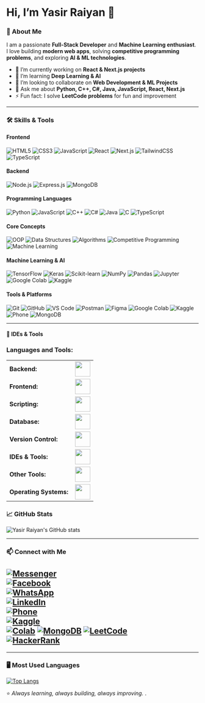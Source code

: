 # Hi, I’m Yasir Raiyan 👋

### 🌟 About Me
I am a passionate **Full-Stack Developer** and **Machine Learning enthusiast**. I love building **modern web apps**, solving **competitive programming problems**, and exploring **AI & ML technologies**.  

- 🔭 I’m currently working on **React & Next.js projects**  
- 🌱 I’m learning **Deep Learning & AI**  
- 👯 I’m looking to collaborate on **Web Development & ML Projects**  
- 💬 Ask me about **Python, C++, C#, Java, JavaScript, React, Next.js**  
- ⚡ Fun fact: I solve **LeetCode problems** for fun and improvement  

---

### 🛠️ Skills & Tools

#### Frontend
![HTML5](https://img.shields.io/badge/-HTML5-black?style=flat-square&logo=html5)
![CSS3](https://img.shields.io/badge/CSS3-black?style=flat-square&logo=css3&logoColor=1572B6)
![JavaScript](https://img.shields.io/badge/-JavaScript-black?style=flat-square&logo=javascript)
![React](https://img.shields.io/badge/-React-black?style=flat-square&logo=react)
![Next.js](https://img.shields.io/badge/-Next.js-black?style=flat-square&logo=nextdotjs)
![TailwindCSS](https://img.shields.io/badge/-TailwindCSS-black?style=flat-square&logo=tailwindcss)
![TypeScript](https://img.shields.io/badge/-TypeScript-black?style=flat-square&logo=typescript)

#### Backend
![Node.js](https://img.shields.io/badge/-Node.js-black?style=flat-square&logo=nodedotjs)
![Express.js](https://img.shields.io/badge/-Express.js-black?style=flat-square&logo=express)
![MongoDB](https://img.shields.io/badge/-MongoDB-black?style=flat-square&logo=mongodb)

#### Programming Languages
![Python](https://img.shields.io/badge/-Python-black?style=flat-square&logo=python)
![JavaScript](https://img.shields.io/badge/-JavaScript-black?style=flat-square&logo=javascript)
![C++](https://img.shields.io/badge/-C++-black?style=flat-square&logo=cplusplus)
![C#](https://img.shields.io/badge/-C%23-black?style=flat-square&logo=csharp)
![Java](https://img.shields.io/badge/-Java-black?style=flat-square&logo=java)
![C](https://img.shields.io/badge/-C-black?style=flat-square&logo=c)
![TypeScript](https://img.shields.io/badge/-TypeScript-black?style=flat-square&logo=typescript)

#### Core Concepts
![OOP](https://img.shields.io/badge/-OOP-black?style=flat-square&logo=oop)
![Data Structures](https://img.shields.io/badge/-Data_Structures-black?style=flat-square&logo=codeproject)
![Algorithms](https://img.shields.io/badge/-Algorithms-black?style=flat-square&logo=algolia)
![Competitive Programming](https://img.shields.io/badge/-Competitive_Programming-black?style=flat-square&logo=codeforces)
![Machine Learning](https://img.shields.io/badge/-Machine_Learning-black?style=flat-square&logo=deeplearning)

#### Machine Learning & AI
![TensorFlow](https://img.shields.io/badge/-TensorFlow-black?style=flat-square&logo=tensorflow)
![Keras](https://img.shields.io/badge/-Keras-black?style=flat-square&logo=keras)
![Scikit-learn](https://img.shields.io/badge/-Scikit--learn-black?style=flat-square&logo=scikitlearn)
![NumPy](https://img.shields.io/badge/-NumPy-black?style=flat-square&logo=numpy)
![Pandas](https://img.shields.io/badge/-Pandas-black?style=flat-square&logo=pandas)
![Jupyter](https://img.shields.io/badge/-Jupyter-black?style=flat-square&logo=jupyter)
![Google Colab](https://img.shields.io/badge/-Colab-black?style=flat-square&logo=googlecolab)
![Kaggle](https://img.shields.io/badge/-Kaggle-black?style=flat-square&logo=kaggle)
#### Tools & Platforms
![Git](https://img.shields.io/badge/-Git-black?style=flat-square&logo=git)
![GitHub](https://img.shields.io/badge/-GitHub-black?style=flat-square&logo=github)
![VS Code](https://img.shields.io/badge/-VS_Code-black?style=flat-square&logo=visualstudiocode)
![Postman](https://img.shields.io/badge/-Postman-black?style=flat-square&logo=postman)
![Figma](https://img.shields.io/badge/-Figma-black?style=flat-square&logo=figma)
![Google Colab](https://img.shields.io/badge/-Colab-black?style=flat-square&logo=googlecolab)
![Kaggle](https://img.shields.io/badge/-Kaggle-black?style=flat-square&logo=kaggle)
![Phone](https://img.shields.io/badge/-Phone-black?style=flat-square&logo=telephone)
![MongoDB](https://img.shields.io/badge/-MongoDB-black?style=flat-square&logo=mongodb)

---
#### 🧠 IDEs & Tools
<h3 align="left">Languages and Tools:</h3>
<table>
    <tr>
        <td style="font-weight: bold; padding-right: 10px; vertical-align: center; border: none;">Backend:</td>
        <td><img height="40" src="https://skillicons.dev/icons?i=nodejs,express,vite,postman"/></td>
    </tr>
    <tr>
        <td style="font-weight: bold; padding-right: 10px; vertical-align: center;">Frontend:</td>
        <td><img height="40" src="https://skillicons.dev/icons?i=html,css,js,react,next,ts,tailwind"/></td>
    </tr>
    <tr>
        <td style="font-weight: bold; padding-right: 10px; vertical-align: center;">Scripting:</td>
        <td><img height="40" src="https://skillicons.dev/icons?i=c,cpp,java,cs,python,js,ts"/></td>
    </tr>
    <tr>
        <td style="font-weight: bold; padding-right: 10px; vertical-align: center; border: none;">Database:</td>
        <td><img height="40" src="https://skillicons.dev/icons?i=mongodb"/></td>
    </tr>
    <tr>
        <td style="font-weight: bold; padding-right: 10px; vertical-align: center; border: none;">Version Control:</td>
        <td><img height="40" src="https://skillicons.dev/icons?i=git,github"/></td>
    </tr>
    <tr>
        <td style="font-weight: bold; padding-right: 10px; vertical-align: center; border: none;">IDEs & Tools:</td>
        <td>
            <img height="40" src="https://skillicons.dev/icons?i=vscode,visualstudio,intellij,codeblocks,netbeans,vite,postman,java,pycharm"/>
        </td>
    </tr>
    <tr>
        <td style="font-weight: bold; padding-right: 10px; vertical-align: center; border: none;">Other Tools:</td>
        <td><img height="40" src="https://skillicons.dev/icons?i=bash"/></td>
    </tr>
    <tr>
        <td style="font-weight: bold; padding-right: 10px; vertical-align: center; border: none;">Operating Systems:</td>
        <td><img height="40" src="https://skillicons.dev/icons?i=windows,ubuntu"/></td>
    </tr>
</table>






### 📈 GitHub Stats
![Yasir Raiyan's GitHub stats](https://github-readme-stats.vercel.app/api?username=Yasirraiyan&show_icons=true&theme=radical)

---

### 📫 Connect with Me

[![Messenger](https://img.shields.io/badge/-Messenger-blue?style=flat-square&logo=facebook-messenger&logoColor=white)](https://www.messenger.com/e2ee/t/29267772716202806)  
[![Facebook](https://img.shields.io/badge/-Facebook-blue?style=flat-square&logo=facebook&logoColor=white)](https://www.facebook.com/yasir.raiyan.54)  
[![WhatsApp](https://img.shields.io/badge/-WhatsApp-green?style=flat-square&logo=whatsapp&logoColor=white)](tel:01407841543)  
[![LinkedIn](https://img.shields.io/badge/-LinkedIn-blue?style=flat-square&logo=linkedin&logoColor=white)](https://www.linkedin.com/in/yasir-raiyan-a7b234358/)  
[![Phone](https://img.shields.io/badge/-Phone-black?style=flat-square&logo=telephone&logoColor=white)](tel:01407841543)  
[![Kaggle](https://img.shields.io/badge/-Kaggle-black?style=flat-square&logo=kaggle)](https://www.kaggle.com/muhammadyasirraiyan)  
[![Colab](https://img.shields.io/badge/-Google_Colab-black?style=flat-square&logo=googlecolab)](https://colab.research.google.com/)
[![MongoDB](https://img.shields.io/badge/-MongoDB-green?style=flat-square&logo=mongodb&logoColor=white)](https://account.mongodb.com/account/profile/info)
[![LeetCode](https://img.shields.io/badge/-LeetCode-black?style=flat-square&logo=leetcode&logoColor=white)](https://leetcode.com/u/yasirraiyan/)  
[![HackerRank](https://img.shields.io/badge/-HackerRank-black?style=flat-square&logo=hackerrank&logoColor=white)](https://www.hackerrank.com/profile/yasirraiyan)  
---
---

### 🖥️ Most Used Languages

<!-- GitHub Readme Stats Language Card -->
[![Top Langs](https://github-readme-stats.vercel.app/api/top-langs/?username=Yasirraiyan&layout=compact&langs_count=10&theme=radical)](https://github.com/Yasirraiyan)

⭐ *Always learning, always building, always improving.*
.
